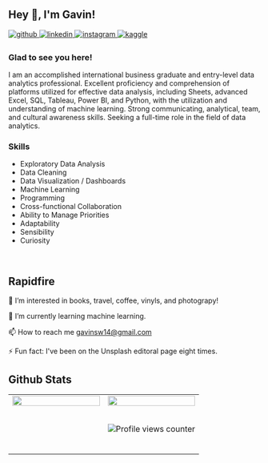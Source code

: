 ## Hey 👋, I'm Gavin!  
  

<a href="https://github.com/Gavin-Wda" target="_blank">
<img src=https://img.shields.io/badge/github-%2324292e.svg?&style=for-the-badge&logo=github&logoColor=white alt=github style="margin-bottom: 5px;" />
</a>
<a href="https://linkedin.com/in/gavin-wilson-b2b4b416b" target="_blank">
<img src=https://img.shields.io/badge/linkedin-%231E77B5.svg?&style=for-the-badge&logo=linkedin&logoColor=white alt=linkedin style="margin-bottom: 5px;" />
</a>
<a href="https://instagram.com/imgavinwilson" target="_blank">
<img src=https://img.shields.io/badge/instagram-%23000000.svg?&style=for-the-badge&logo=instagram&logoColor=white alt=instagram style="margin-bottom: 5px;" />
</a>
<a href="https://www.kaggle.com/gavinwilson14" target="_blank">
<img src=https://img.shields.io/badge/kaggle-%2344BAE8.svg?&style=for-the-badge&logo=kaggle&logoColor=white alt=kaggle style="margin-bottom: 5px;" />
</a>  
  


### Glad to see you here!  
I am an accomplished international business graduate and entry-level data analytics professional. Excellent proficiency and comprehension of platforms utilized for effective data analysis, including Sheets, advanced Excel, SQL, Tableau, Power BI, and Python, with the utilization and understanding of machine learning. Strong communicating, analytical, team, and cultural awareness skills. Seeking a full-time role in the field of data analytics.   
  


### Skills  
- Exploratory Data Analysis
- Data Cleaning 
- Data Visualization / Dashboards
- Machine Learning 
- Programming 
- Cross-functional Collaboration
- Ability to Manage Priorities
- Adaptability 
- Sensibility 
- Curiosity   
  

<br/>  


## Rapidfire   
 
 👀 I’m interested in books, travel, coffee, vinyls, and photograpy!
 
 🌱 I’m currently learning machine learning.
 
 📫 How to reach me gavinsw14@gmail.com
 
 ⚡ Fun fact: I've been on the Unsplash editoral page eight times. 


</td><td valign="top" width="50%">


## Github Stats  
<table><tr><td valign="top" width="50%">

<img src="https://github-readme-stats.vercel.app/api?username=Gavin-Wda&show_icons=true&count_private=true&hide_border=true" align="left" style="width: 100%" />

</td><td valign="top" width="50%">

<img src="https://github-readme-stats.vercel.app/api/top-langs/?username=Gavin-Wda&hide_border=true&layout=compact" align="left" style="width: 100%" />



<br/>  

  

<br/>  

![Profile views counter](https://komarev.com/ghpvc/?username=Gavin-Wda&&style=flat-square)  
  

<br/>  
